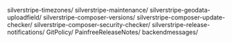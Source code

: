 silverstripe-timezones/
silverstripe-maintenance/
silverstripe-geodata-uploadfield/
silverstripe-composer-versions/
silverstripe-composer-update-checker/
silverstripe-composer-security-checker/
silverstripe-release-notifications/
GitPolicy/
PainfreeReleaseNotes/
backendmessages/
